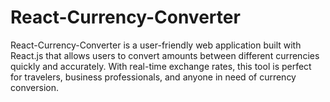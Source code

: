 # React-Currency-Converter
React-Currency-Converter is a user-friendly web application built with React.js that allows users to convert amounts between different currencies quickly and accurately. With real-time exchange rates, this tool is perfect for travelers, business professionals, and anyone in need of currency conversion.
